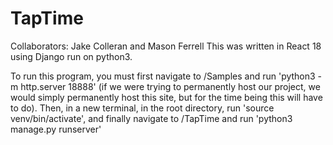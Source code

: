 # TapTime

Collaborators: Jake Colleran and Mason Ferrell
This was written in React 18 using Django run on python3.

To run this program, you must first navigate to /Samples and run 'python3 -m http.server 18888' (if we were trying to permanently host our project, we would simply permanently host this site, but for the time being this will have to do). Then, in a new terminal, in the root directory, run 'source venv/bin/activate', and finally navigate to /TapTime and run 'python3 manage.py runserver'

